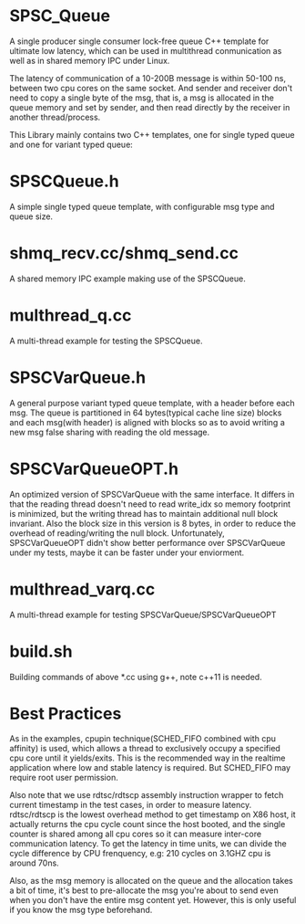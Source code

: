# SPSC_Queue
A single producer single consumer lock-free queue C++ template for ultimate low latency, which can be used in multithread conmunication as well as in shared memory IPC under Linux.

The latency of communication of a 10-200B message is within 50-100 ns, between two cpu cores on the same socket. And sender and receiver don't need to copy a single byte of the msg, that is, a msg is allocated in the queue memory and set by sender, and then read directly by the receiver in another thread/process.

This Library mainly contains two C++ templates, one for single typed queue and one for variant typed queue:

# SPSCQueue.h
A simple single typed queue template, with configurable msg type and queue size. 

# shmq_recv.cc/shmq_send.cc
A shared memory IPC example making use of the SPSCQueue.

# multhread_q.cc
A multi-thread example for testing the SPSCQueue.

# SPSCVarQueue.h
A general purpose variant typed queue template, with a header before each msg. The queue is partitioned in 64 bytes(typical cache line size) blocks and each msg(with header) is aligned with blocks so as to avoid writing a new msg false sharing with reading the old message.

# SPSCVarQueueOPT.h
An optimized version of SPSCVarQueue with the same interface. It differs in that the reading thread doesn't need to read write_idx so memory footprint is minimized, but the writing thread has to maintain additional null block invariant. Also the block size in this version is 8 bytes, in order to reduce the overhead of reading/writing the null block. Unfortunately, SPSCVarQueueOPT didn't show better performance over SPSCVarQueue under my tests, maybe it can be faster under your enviorment.

# multhread_varq.cc
A multi-thread example for testing SPSCVarQueue/SPSCVarQueueOPT

# build.sh
Building commands of above *.cc using g++, note c++11 is needed.

# Best Practices
As in the examples, cpupin technique(SCHED_FIFO combined with cpu affinity) is used, which allows a thread to exclusively occupy a specified cpu core until it yields/exits. This is the recommended way in the realtime application where low and stable latency is required. But SCHED_FIFO may require root user permission.

Also note that we use rdtsc/rdtscp assembly instruction wrapper to fetch current timestamp in the test cases, in order to measure latency. rdtsc/rdtscp is the lowest overhead method to get timestamp on X86 host, it actually returns the cpu cycle count since the host booted, and the single counter is shared among all cpu cores so it can measure inter-core communication latency. To get the latency in time units, we can divide the cycle difference by CPU frenquency, e.g: 210 cycles on 3.1GHZ cpu is around 70ns. 

Also, as the msg memory is allocated on the queue and the allocation takes a bit of time, it's best to pre-allocate the msg you're about to send even when you don't have the entire msg content yet. However, this is only useful if you know the msg type beforehand.
